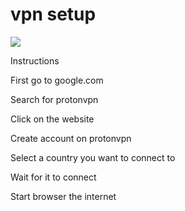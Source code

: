 # vpn setup
<img 
src ="https://i.imgur.com/QBmJJgO_d.jpg?maxwidth=520&shape=thumb&fidelity=high"/>
<p>
Instructions
</p>
<p>
First go to google.com
</p>
<p>
Search for protonvpn
</p>
<p>
Click on the website
</p>
<p>
Create account on protonvpn
</p>
<p>
Select a country you want to connect to
</p>
<p>
Wait for it to connect
</p>
<p>
Start browser the internet
</p>

